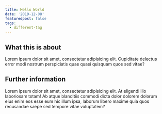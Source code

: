 ```yaml
---
title: Hello World
date: '2019-12-08'
featuredpost: false
tags:
  - different-tag
---
```


## What this is about
Lorem ipsum dolor sit amet, consectetur adipisicing elit. Cupiditate delectus error modi nostrum perspiciatis quae quasi quisquam quos sed vitae?

## Further information
Lorem ipsum dolor sit amet, consectetur adipisicing elit. At eligendi illo laboriosam totam! Ab atque blanditiis commodi dicta dolor dolorem dolorum eius enim eos esse eum hic illum ipsa, laborum libero maxime quia quos recusandae saepe sed tempore vitae voluptatem?

